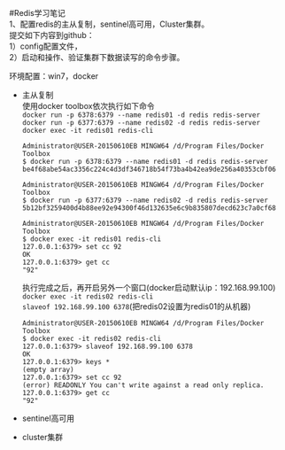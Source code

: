 #Redis学习笔记  
1、配置redis的主从复制，sentinel高可用，Cluster集群。  
提交如下内容到github：  
1）config配置文件，  
2）启动和操作、验证集群下数据读写的命令步骤。  

环境配置：win7，docker  
* 主从复制  
    使用docker toolbox依次执行如下命令  
    `docker run -p 6378:6379 --name redis01 -d redis redis-server`  
    `docker run -p 6377:6379 --name redis02 -d redis redis-server`  
    `docker exec -it redis01 redis-cli`  
    ~~~
    Administrator@USER-20150610EB MINGW64 /d/Program Files/Docker Toolbox
    $ docker run -p 6378:6379 --name redis01 -d redis redis-server
    be4f68abe54ac3356c224c4d3df346718b54f73ba4b42ea9de256a40353cbf06
    
    Administrator@USER-20150610EB MINGW64 /d/Program Files/Docker Toolbox
    $ docker run -p 6377:6379 --name redis02 -d redis redis-server
    5b12bf3259400d4b88ee92e94300f46d132635e6c9b835807decd623c7a0cf68
    
    Administrator@USER-20150610EB MINGW64 /d/Program Files/Docker Toolbox
    $ docker exec -it redis01 redis-cli
    127.0.0.1:6379> set cc 92
    OK
    127.0.0.1:6379> get cc
    "92"
    ~~~
    
    执行完成之后，再开启另外一个窗口(docker启动默认ip：192.168.99.100)  
    `docker exec -it redis02 redis-cli`  
    `slaveof 192.168.99.100 6378`(把redis02设置为redis01的从机器)  
    ~~~
    Administrator@USER-20150610EB MINGW64 /d/Program Files/Docker Toolbox
    $ docker exec -it redis02 redis-cli
    127.0.0.1:6379> slaveof 192.168.99.100 6378
    OK
    127.0.0.1:6379> keys *
    (empty array)
    127.0.0.1:6379> set cc 92
    (error) READONLY You can't write against a read only replica.
    127.0.0.1:6379> get cc
    "92"
    ~~~
* sentinel高可用
    
* cluster集群    
    



